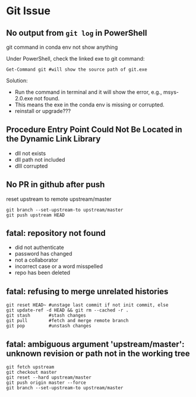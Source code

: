# Git Issue

## No output from `git log` in PowerShell
git command in conda env not show anything

Under PowerShell, check the linked exe to git command:
```
Get-Command git #will show the source path of git.exe
```
Solution:
- Run the command in terminal and it will show the error, e.g., msys-2.0.exe not found. 
- This means the exe in the conda env is missing or corrupted.
- reinstall or upgrade???

## Procedure Entry Point Could Not Be Located in the Dynamic Link Library
- dll not exists
- dll path not included
- dlll corrupted

## No PR in github after push
reset upstream to remote upstream/master
```
git branch --set-upstream-to upstream/master
git push upstream HEAD
```

## fatal: repository not found
- did not authenticate
- password has changed
- not a collaborator
- incorrect case or a word misspelled
- repo has been deleted

## fatal: refusing to merge unrelated histories
```
git reset HEAD~ #unstage last commit if not init commit, else
git update-ref -d HEAD && git rm --cached -r .
git stash       #stash changes
git pull        #fetch and merge remote branch
git pop         #unstash changes
```

## fatal: ambiguous argument 'upstream/master': unknown revision or path not in the working tree
```
git fetch upstream
git checkout master
git reset --hard upstream/master  
git push origin master --force
git branch --set-upstream-to upstream/master
```
